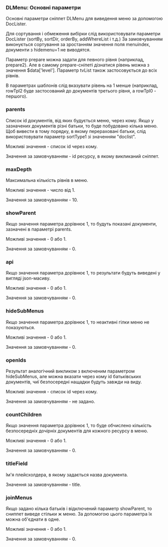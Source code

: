 
<meta http-equiv="Content-Type" content="text/html; charset=utf-8">
<h3>DLMenu: Основні параметри </h3> 
Основні параметри cніппет DLMenu для виведення меню за допомогою DocLister.	
<br>
<p>Для сортування і обмеження вибірки слід використовувати параметри DocLister (<span class="text-bold">sortBy, sortDir, orderBy, addWhereList</span> і т.д.) За замовчуванням виконується сортування за зростанням значення поля menuindex, документи з <span class="text-bold">hidemenu=1</span> не виводятся.</p>
<p>Параметр prepare можна задати для певного рівня (наприклад, prepare2). Але в самому prepare-сніпеті дізнатися рівень можна з значення <span class="text-bold">$data['level']</span>. Параметр <span class="text-bold">tvList</span> також застосовується до всіх рівнів.</p>
<p>В параметрах шаблонів слід вказувати рівень на 1 менше (наприклад, <span class="text-bold">rowTpl2</span> буде застосований до документів третього рівня, а <span class="text-bold">rowTpl0</span> - першого).</p>
<h3 class="sub-header text-bold">parents</h3>
<p>Список id документів, від яких будується меню, через кому. Якщо у зазначених документів різні батьки, то буде побудовано кілька меню. Щоб вивести в тому порядку, в якому перераховані батьки, слід використовувати параметр sortType1 зі значенням "doclist". </p>
<p>Можливі значення - список id через кому.</p>
<p>Значення за замовчуванням - id ресурсу, в якому викликаний сніппет.</p>
<h3 class="sub-header text-bold">maxDepth</h3>
<p>Максимальна кількість рівнів в меню.</p>
<p>Можливі значення - число від 1.</p>
<p>Значення за замовчуванням - 10.</p>
<h3 class="sub-header text-bold">showParent</h3>
<p>Якщо значення параметра дорівнює 1, то будуть показані документи, зазначені в параметрі parents.</p>
<p>Можливі значення - 0 або 1.</p>
<p>Значення за замовчуванням - 0.</p>
<h3 class="sub-header text-bold">api</h3>
<p>Якщо значення параметра дорівнює 1, то результати будуть виведені у вигляді json-масиву.</p>
<p>Можливі значення - 0 або 1.</p>
<p>Значення за замовчуванням - 0.</p>
<h3 class="sub-header text-bold">hideSubMenus</h3>
<p>Якщо значення параметра дорівнює 1, то неактивні гілки меню не показуються.</p>
<p>Можливі значення - 0 або 1.</p>
<p>Значення за замовчуванням - 0.</p>
<h3 class="sub-header text-bold">openIds</h3>
<p>Результат аналогічний викликом з включеним параметром hideSubMenus, але можна вказати через кому id батьківських документів, чиї безпосередні нащадки будуть завжди на виду. </p>
<p>Можливі значення - список id через кому.</p>
<p>Значення за замовчуванням - не задано.</p>
<h3 class="sub-header text-bold">countChildren</h3>
<p>Якщо значення параметра дорівнює 1, то буде обчислено кількість безпосередніх дочірніх документів для кожного ресурсу в меню.</p>
<p>Можливі значення - 0 або 1.</p>
<p>Значення за замовчуванням - 0.</p>
<h3 class="sub-header text-bold">titleField</h3>
<p>Ім'я плейсхолдера, в якому задається назва документа.</p>
<p>Значення за замовчуванням - title.</p>
<h3 class="sub-header text-bold">joinMenus</h3>
<p>Якщо задано кілька батьків і відключений параметр showParent, то сниппет виведе стільки ж меню. За допомогою цього параметра їх можна об'єднати в одне.</p>
<p>Можливі значення - 0 або 1.</p>
<p>Значення за замовчуванням - 0.</p>
